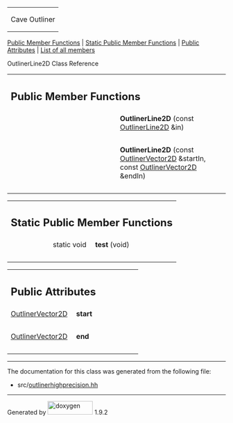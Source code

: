 <table data-cellspacing="0" data-cellpadding="0">
<colgroup>
<col style="width: 100%" />
</colgroup>
<tbody>
<tr class="odd" style="height: 56px;">
<td id="projectalign" style="padding-left: 0.5em"><div id="projectname">
Cave Outliner
</div></td>
</tr>
</tbody>
</table>

[Public Member Functions](#pub-methods) | [Static Public Member
Functions](#pub-static-methods) | [Public Attributes](#pub-attribs) |
[List of all members](class_outliner_line2_d-members.html)

OutlinerLine2D Class Reference

<table class="memberdecls">
<colgroup>
<col style="width: 50%" />
<col style="width: 50%" />
</colgroup>
<tbody>
<tr class="odd heading">
<td colspan="2"><h2 id="public-member-functions" class="groupheader"><span id="pub-methods"></span> Public Member Functions</h2></td>
</tr>
<tr class="even memitem:aa2886e8daba122e03bec8c2c04389806">
<td style="text-align: right;" class="memItemLeft" data-valign="top"><span id="aa2886e8daba122e03bec8c2c04389806"></span>  </td>
<td class="memItemRight" data-valign="bottom"><strong>OutlinerLine2D</strong> (const <a href="class_outliner_line2_d.html" class="el">OutlinerLine2D</a> &amp;in)</td>
</tr>
<tr class="odd separator:aa2886e8daba122e03bec8c2c04389806">
<td colspan="2" class="memSeparator"> </td>
</tr>
<tr class="even memitem:a876e4750cceb53a711ef2bed556fac53">
<td style="text-align: right;" class="memItemLeft" data-valign="top"><span id="a876e4750cceb53a711ef2bed556fac53"></span>  </td>
<td class="memItemRight" data-valign="bottom"><strong>OutlinerLine2D</strong> (const <a href="class_outliner_vector2_d.html" class="el">OutlinerVector2D</a> &amp;startIn, const <a href="class_outliner_vector2_d.html" class="el">OutlinerVector2D</a> &amp;endIn)</td>
</tr>
<tr class="odd separator:a876e4750cceb53a711ef2bed556fac53">
<td colspan="2" class="memSeparator"> </td>
</tr>
</tbody>
</table>

<table class="memberdecls">
<colgroup>
<col style="width: 50%" />
<col style="width: 50%" />
</colgroup>
<tbody>
<tr class="odd heading">
<td colspan="2"><h2 id="static-public-member-functions" class="groupheader"><span id="pub-static-methods"></span> Static Public Member Functions</h2></td>
</tr>
<tr class="even memitem:a5d3a780be0ce7401febc27ca1363cb9e">
<td style="text-align: right;" class="memItemLeft" data-valign="top"><span id="a5d3a780be0ce7401febc27ca1363cb9e"></span> static void </td>
<td class="memItemRight" data-valign="bottom"><strong>test</strong> (void)</td>
</tr>
<tr class="odd separator:a5d3a780be0ce7401febc27ca1363cb9e">
<td colspan="2" class="memSeparator"> </td>
</tr>
</tbody>
</table>

<table class="memberdecls">
<colgroup>
<col style="width: 50%" />
<col style="width: 50%" />
</colgroup>
<tbody>
<tr class="odd heading">
<td colspan="2"><h2 id="public-attributes" class="groupheader"><span id="pub-attribs"></span> Public Attributes</h2></td>
</tr>
<tr class="even memitem:a72aecb0077d120778998c86102e28097">
<td style="text-align: right;" class="memItemLeft" data-valign="top"><span id="a72aecb0077d120778998c86102e28097"></span> <a href="class_outliner_vector2_d.html" class="el">OutlinerVector2D</a> </td>
<td class="memItemRight" data-valign="bottom"><strong>start</strong></td>
</tr>
<tr class="odd separator:a72aecb0077d120778998c86102e28097">
<td colspan="2" class="memSeparator"> </td>
</tr>
<tr class="even memitem:a10b728829cc0754b7f9c95458c6da75d">
<td style="text-align: right;" class="memItemLeft" data-valign="top"><span id="a10b728829cc0754b7f9c95458c6da75d"></span> <a href="class_outliner_vector2_d.html" class="el">OutlinerVector2D</a> </td>
<td class="memItemRight" data-valign="bottom"><strong>end</strong></td>
</tr>
<tr class="odd separator:a10b728829cc0754b7f9c95458c6da75d">
<td colspan="2" class="memSeparator"> </td>
</tr>
</tbody>
</table>

------------------------------------------------------------------------

The documentation for this class was generated from the following file:

-   src/<a href="outlinerhighprecision_8hh_source.html" class="el">outlinerhighprecision.hh</a>

------------------------------------------------------------------------

<span class="small">Generated
by [<img src="doxygen.svg" class="footer" width="104" height="31" alt="doxygen" />](https://www.doxygen.org/index.html)
1.9.2</span>
